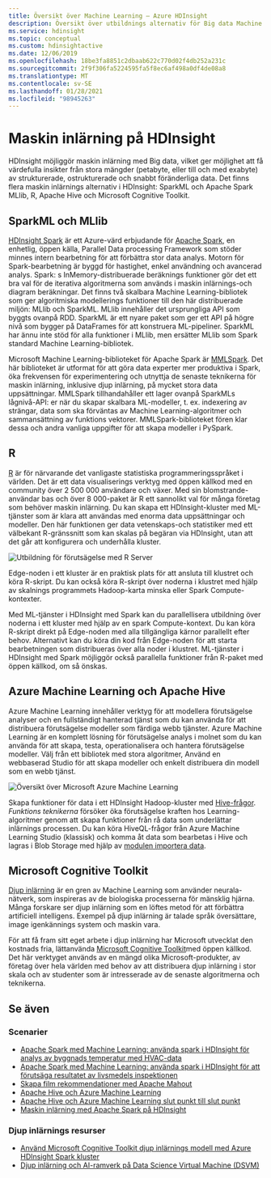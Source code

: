 ```yaml
---
title: Översikt över Machine Learning – Azure HDInsight
description: Översikt över utbildnings alternativ för Big data Machine för kluster i Azure HDInsight.
ms.service: hdinsight
ms.topic: conceptual
ms.custom: hdinsightactive
ms.date: 12/06/2019
ms.openlocfilehash: 18be3fa8851c2dbaab622c770d02f4db252a231c
ms.sourcegitcommit: 2f9f306fa5224595fa5f8ec6af498a0df4de08a8
ms.translationtype: MT
ms.contentlocale: sv-SE
ms.lasthandoff: 01/28/2021
ms.locfileid: "98945263"
---
```

# <a name="machine-learning-on-hdinsight"></a>Maskin inlärning på HDInsight

HDInsight möjliggör maskin inlärning med Big data, vilket ger möjlighet att få värdefulla insikter från stora mängder (petabyte, eller till och med exabyte) av strukturerade, ostrukturerade och snabbt föränderliga data. Det finns flera maskin inlärnings alternativ i HDInsight: SparkML och Apache Spark MLlib, R, Apache Hive och Microsoft Cognitive Toolkit.

## <a name="sparkml-and-mllib"></a>SparkML och MLlib

[HDInsight Spark](spark/apache-spark-overview.md) är ett Azure-värd erbjudande för [Apache Spark](https://spark.apache.org/), en enhetlig, öppen källa, Parallel Data processing Framework som stöder minnes intern bearbetning för att förbättra stor data analys. Motorn för Spark-bearbetning är byggd för hastighet, enkel användning och avancerad analys. Spark: s InMemory-distribuerade beräknings funktioner gör det ett bra val för de iterativa algoritmerna som används i maskin inlärnings-och diagram beräkningar. Det finns två skalbara Machine Learning-bibliotek som ger algoritmiska modellerings funktioner till den här distribuerade miljön: MLlib och SparkML. MLlib innehåller det ursprungliga API som byggts ovanpå RDD. SparkML är ett nyare paket som ger ett API på högre nivå som bygger på DataFrames för att konstruera ML-pipeliner. SparkML har ännu inte stöd för alla funktioner i MLlib, men ersätter MLlib som Spark standard Machine Learning-bibliotek.

Microsoft Machine Learning-biblioteket för Apache Spark är [MMLSpark](https://github.com/Azure/mmlspark). Det här biblioteket är utformat för att göra data experter mer produktiva i Spark, öka frekvensen för experimentering och utnyttja de senaste teknikerna för maskin inlärning, inklusive djup inlärning, på mycket stora data uppsättningar. MMLSpark tillhandahåller ett lager ovanpå SparkMLs lågnivå-API: er när du skapar skalbara ML-modeller, t. ex. indexering av strängar, data som ska förväntas av Machine Learning-algoritmer och sammansättning av funktions vektorer. MMLSpark-biblioteket fören klar dessa och andra vanliga uppgifter för att skapa modeller i PySpark.

## <a name="r"></a>R

[R](https://www.r-project.org/) är för närvarande det vanligaste statistiska programmeringsspråket i världen. Det är ett data visualiserings verktyg med öppen källkod med en community över 2 500 000 användare och växer. Med sin blomstrande-användar bas och över 8 000-paket är R ett sannolikt val för många företag som behöver maskin inlärning. Du kan skapa ett HDInsight-kluster med ML-tjänster som är klara att användas med enorma data uppsättningar och modeller. Den här funktionen ger data vetenskaps-och statistiker med ett välbekant R-gränssnitt som kan skalas på begäran via HDInsight, utan att det går att konfigurera och underhålla kluster.

![Utbildning för förutsägelse med R Server](./media/hdinsight-machine-learning-overview/training-for-prediction.png)

Edge-noden i ett kluster är en praktisk plats för att ansluta till klustret och köra R-skript.  Du kan också köra R-skript över noderna i klustret med hjälp av skalnings programmets Hadoop-karta minska eller Spark Compute-kontexter.

Med ML-tjänster i HDInsight med Spark kan du parallellisera utbildning över noderna i ett kluster med hjälp av en spark Compute-kontext. Du kan köra R-skript direkt på Edge-noden med alla tillgängliga kärnor parallellt efter behov. Alternativt kan du köra din kod från Edge-noden för att starta bearbetningen som distribueras över alla noder i klustret. ML-tjänster i HDInsight med Spark möjliggör också parallella funktioner från R-paket med öppen källkod, om så önskas.

## <a name="azure-machine-learning-and-apache-hive"></a>Azure Machine Learning och Apache Hive

Azure Machine Learning innehåller verktyg för att modellera förutsägelse analyser och en fullständigt hanterad tjänst som du kan använda för att distribuera förutsägelse modeller som färdiga webb tjänster. Azure Machine Learning är en komplett lösning för förutsägelse analys i molnet som du kan använda för att skapa, testa, operationalisera och hantera förutsägelse modeller. Välj från ett bibliotek med stora algoritmer, Använd en webbaserad Studio för att skapa modeller och enkelt distribuera din modell som en webb tjänst.

![Översikt över Microsoft Azure Machine Learning](./media/hdinsight-machine-learning-overview/azure-machine-learning.png)

Skapa funktioner för data i ett HDInsight Hadoop-kluster med [Hive-frågor](../machine-learning/team-data-science-process/create-features-hive.md). *Funktions teknikerna* försöker öka förutsägelse kraften hos Learning-algoritmer genom att skapa funktioner från rå data som underlättar inlärnings processen. Du kan köra HiveQL-frågor från Azure Machine Learning Studio (klassisk) och komma åt data som bearbetas i Hive och lagras i Blob Storage med hjälp av [modulen importera data](../machine-learning/classic/import-data.md).

## <a name="microsoft-cognitive-toolkit"></a>Microsoft Cognitive Toolkit

[Djup inlärning](https://www.microsoft.com/en-us/research/group/dltc/) är en gren av Machine Learning som använder neurala-nätverk, som inspireras av de biologiska processerna för mänsklig hjärna. Många forskare ser djup inlärning som en löftes metod för att förbättra artificiell intelligens. Exempel på djup inlärning är talade språk översättare, image igenkännings system och maskin vara.

För att få fram sitt eget arbete i djup inlärning har Microsoft utvecklat den kostnads fria, lättanvända [Microsoft Cognitive Toolkit](https://www.microsoft.com/en-us/cognitive-toolkit/)med öppen källkod. Det här verktyget används av en mängd olika Microsoft-produkter, av företag över hela världen med behov av att distribuera djup inlärning i stor skala och av studenter som är intresserade av de senaste algoritmerna och teknikerna.

## <a name="see-also"></a>Se även

### <a name="scenarios"></a>Scenarier

* [Apache Spark med Machine Learning: använda spark i HDInsight för analys av byggnads temperatur med HVAC-data](spark/apache-spark-ipython-notebook-machine-learning.md)
* [Apache Spark med Machine Learning: använda spark i HDInsight för att förutsäga resultatet av livsmedels inspektionen](spark/apache-spark-machine-learning-mllib-ipython.md)
* [Skapa film rekommendationer med Apache Mahout](hadoop/apache-hadoop-mahout-linux-mac.md)
* [Apache Hive och Azure Machine Learning](../machine-learning/team-data-science-process/create-features-hive.md)
* [Apache Hive och Azure Machine Learning slut punkt till slut punkt](../machine-learning/team-data-science-process/hive-walkthrough.md)
* [Maskin inlärning med Apache Spark på HDInsight](../machine-learning/team-data-science-process/spark-overview.md)

### <a name="deep-learning-resources"></a>Djup inlärnings resurser

* [Använd Microsoft Cognitive Toolkit djup inlärnings modell med Azure HDInsight Spark kluster](spark/apache-spark-microsoft-cognitive-toolkit.md)
* [Djup inlärning och AI-ramverk på Data Science Virtual Machine (DSVM)](../machine-learning/data-science-virtual-machine/dsvm-tools-deep-learning-frameworks.md)
